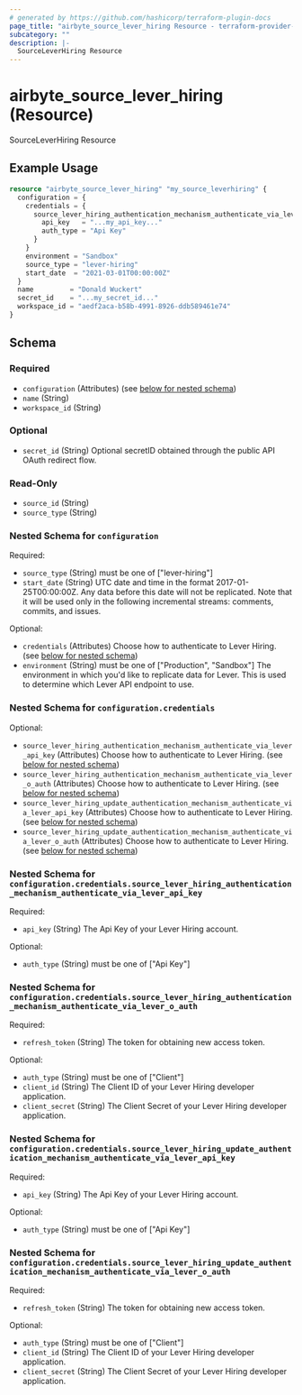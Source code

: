 ```yaml
---
# generated by https://github.com/hashicorp/terraform-plugin-docs
page_title: "airbyte_source_lever_hiring Resource - terraform-provider-airbyte"
subcategory: ""
description: |-
  SourceLeverHiring Resource
---
```


# airbyte_source_lever_hiring (Resource)

SourceLeverHiring Resource

## Example Usage

```terraform
resource "airbyte_source_lever_hiring" "my_source_leverhiring" {
  configuration = {
    credentials = {
      source_lever_hiring_authentication_mechanism_authenticate_via_lever_api_key_ = {
        api_key   = "...my_api_key..."
        auth_type = "Api Key"
      }
    }
    environment = "Sandbox"
    source_type = "lever-hiring"
    start_date  = "2021-03-01T00:00:00Z"
  }
  name         = "Donald Wuckert"
  secret_id    = "...my_secret_id..."
  workspace_id = "aedf2aca-b58b-4991-8926-ddb589461e74"
}
```

<!-- schema generated by tfplugindocs -->
## Schema

### Required

- `configuration` (Attributes) (see [below for nested schema](#nestedatt--configuration))
- `name` (String)
- `workspace_id` (String)

### Optional

- `secret_id` (String) Optional secretID obtained through the public API OAuth redirect flow.

### Read-Only

- `source_id` (String)
- `source_type` (String)

<a id="nestedatt--configuration"></a>
### Nested Schema for `configuration`

Required:

- `source_type` (String) must be one of ["lever-hiring"]
- `start_date` (String) UTC date and time in the format 2017-01-25T00:00:00Z. Any data before this date will not be replicated. Note that it will be used only in the following incremental streams: comments, commits, and issues.

Optional:

- `credentials` (Attributes) Choose how to authenticate to Lever Hiring. (see [below for nested schema](#nestedatt--configuration--credentials))
- `environment` (String) must be one of ["Production", "Sandbox"]
The environment in which you'd like to replicate data for Lever. This is used to determine which Lever API endpoint to use.

<a id="nestedatt--configuration--credentials"></a>
### Nested Schema for `configuration.credentials`

Optional:

- `source_lever_hiring_authentication_mechanism_authenticate_via_lever_api_key` (Attributes) Choose how to authenticate to Lever Hiring. (see [below for nested schema](#nestedatt--configuration--credentials--source_lever_hiring_authentication_mechanism_authenticate_via_lever_api_key))
- `source_lever_hiring_authentication_mechanism_authenticate_via_lever_o_auth` (Attributes) Choose how to authenticate to Lever Hiring. (see [below for nested schema](#nestedatt--configuration--credentials--source_lever_hiring_authentication_mechanism_authenticate_via_lever_o_auth))
- `source_lever_hiring_update_authentication_mechanism_authenticate_via_lever_api_key` (Attributes) Choose how to authenticate to Lever Hiring. (see [below for nested schema](#nestedatt--configuration--credentials--source_lever_hiring_update_authentication_mechanism_authenticate_via_lever_api_key))
- `source_lever_hiring_update_authentication_mechanism_authenticate_via_lever_o_auth` (Attributes) Choose how to authenticate to Lever Hiring. (see [below for nested schema](#nestedatt--configuration--credentials--source_lever_hiring_update_authentication_mechanism_authenticate_via_lever_o_auth))

<a id="nestedatt--configuration--credentials--source_lever_hiring_authentication_mechanism_authenticate_via_lever_api_key"></a>
### Nested Schema for `configuration.credentials.source_lever_hiring_authentication_mechanism_authenticate_via_lever_api_key`

Required:

- `api_key` (String) The Api Key of your Lever Hiring account.

Optional:

- `auth_type` (String) must be one of ["Api Key"]


<a id="nestedatt--configuration--credentials--source_lever_hiring_authentication_mechanism_authenticate_via_lever_o_auth"></a>
### Nested Schema for `configuration.credentials.source_lever_hiring_authentication_mechanism_authenticate_via_lever_o_auth`

Required:

- `refresh_token` (String) The token for obtaining new access token.

Optional:

- `auth_type` (String) must be one of ["Client"]
- `client_id` (String) The Client ID of your Lever Hiring developer application.
- `client_secret` (String) The Client Secret of your Lever Hiring developer application.


<a id="nestedatt--configuration--credentials--source_lever_hiring_update_authentication_mechanism_authenticate_via_lever_api_key"></a>
### Nested Schema for `configuration.credentials.source_lever_hiring_update_authentication_mechanism_authenticate_via_lever_api_key`

Required:

- `api_key` (String) The Api Key of your Lever Hiring account.

Optional:

- `auth_type` (String) must be one of ["Api Key"]


<a id="nestedatt--configuration--credentials--source_lever_hiring_update_authentication_mechanism_authenticate_via_lever_o_auth"></a>
### Nested Schema for `configuration.credentials.source_lever_hiring_update_authentication_mechanism_authenticate_via_lever_o_auth`

Required:

- `refresh_token` (String) The token for obtaining new access token.

Optional:

- `auth_type` (String) must be one of ["Client"]
- `client_id` (String) The Client ID of your Lever Hiring developer application.
- `client_secret` (String) The Client Secret of your Lever Hiring developer application.


